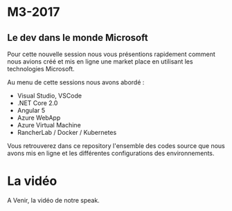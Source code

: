 # M3-2017

## Le dev dans le monde Microsoft 

Pour cette nouvelle session nous vous présentions rapidement comment nous avions créé et mis en ligne une market place en utilisant les technologies Microsoft. 

Au menu de cette sessions nous avons abordé : 

* Visual Studio, VSCode
* .NET Core 2.0
* Angular 5
* Azure WebApp
* Azure Virtual Machine
* RancherLab / Docker / Kubernetes

Vous retrouverez dans ce repository l'ensemble des codes source que nous avons mis en ligne et les différentes configurations des environnements.

# La vidéo

A Venir, la vidéo de notre speak.